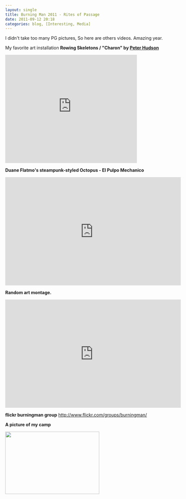 ```yaml
---
layout: single
title: Burning Man 2011 - Rites of Passage
date: 2011-09-12 20:18
categories: blog, [Interesting, Media]
---
```

I didn't take too many PG pictures, So here are others videos. Amazing year.

My favorite art installation
<strong>Rowing Skeletons / "Charon" by <a href="http://www.hudzo.com/">Peter Hudson</a></strong>
<iframe src="http://www.youtube.com/embed/Ff6KEOMo15g" frameborder="0" width="420" height="345"></iframe>

<strong>Duane Flatmo's steampunk-styled Octopus - El Pulpo Mechanico</strong>
<iframe src="http://www.youtube.com/embed/GMfzFIERJIg" frameborder="0" width="560" height="345"></iframe>

<strong>Random art montage.</strong>
<iframe src="http://www.youtube.com/embed/kFeTTvDE_FE" frameborder="0" width="560" height="345"></iframe>

<strong>flickr burningman group</strong>
<a href="http://www.flickr.com/groups/burningman/"> http://www.flickr.com/groups/burningman/</a>

<strong>A picture of my camp </strong>

<a href="/public/uploads/2011/09/297036_10150304659541668_610521667_7695308_207504949_n.jpg"><img class="alignnone size-medium wp-image-1622" title="297036_10150304659541668_610521667_7695308_207504949_n" src="/public/uploads/2011/09/297036_10150304659541668_610521667_7695308_207504949_n-300x199.jpg" alt="" width="300" height="199" /></a>
